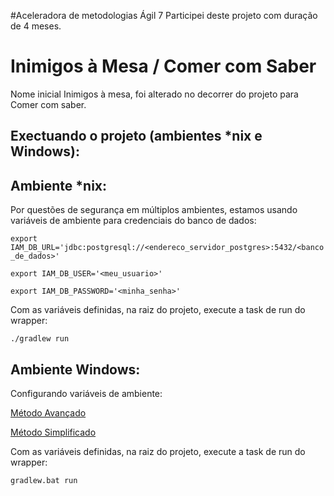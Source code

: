 #Aceleradora de metodologias Ágil 7
Participei deste projeto com duração de 4 meses.

# Inimigos à Mesa / Comer com Saber
Nome inicial Inimigos à mesa, foi alterado no decorrer do projeto para Comer com saber.
## Exectuando o projeto (ambientes *nix e Windows):

## Ambiente *nix:

Por questões de segurança em múltiplos ambientes, estamos usando variáveis de ambiente para credenciais do banco de dados:

`export IAM_DB_URL='jdbc:postgresql://<endereco_servidor_postgres>:5432/<banco_de_dados>'`

`export IAM_DB_USER='<meu_usuario>'`

`export IAM_DB_PASSWORD='<minha_senha>'`

Com as variáveis definidas, na raiz do projeto, execute a task de run do wrapper:

`./gradlew run`

## Ambiente Windows: 

Configurando variáveis de ambiente:

[Método Avançado](https://msdn.microsoft.com/pt-br/library/windows/desktop/ms682653%28v=vs.85%29.aspx)

[Método Simplificado](https://support.microsoft.com/pt-br/kb/310519/pt-br)

Com as variáveis definidas, na raiz do projeto, execute a task de run do wrapper:

`gradlew.bat run`


